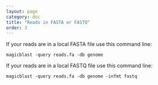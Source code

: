 ```yaml
---
layout: page
category: doc
title: "Reads in FASTA or FASTQ"
order: 3
---
```


If your reads are in a local FASTA file use this command line:

```
magicblast -query reads.fa -db genome
```

If your reads are in a local FASTQ file use this command line:

```
magicblast -query reads.fa -db genome -infmt fastq
```
